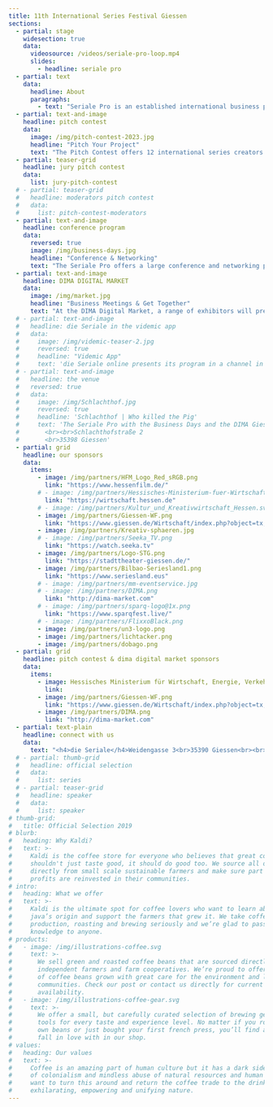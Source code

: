 ```yaml
---
title: 11th International Series Festival Giessen
sections:
  - partial: stage
    widesection: true
    data:
      videosource: /videos/seriale-pro-loop.mp4
      slides:
        - headline: seriale pro
  - partial: text
    data:
      headline: About
      paragraphs:
        - text: "Seriale Pro is an established international business platform for the digital series industry, bringing together creators, producers, and other industry professionals from around the world. Seriale Pro offers a mix of conference programs about current topics, and opportunities for the industry, as well as networking events, the annual pitch contest and a market, making it a hub for co-production opportunities and lasting partnerships."
  - partial: text-and-image
    headline: pitch contest
    data:
      image: /img/pitch-contest-2023.jpg
      headline: "Pitch Your Project"
      text: "The Pitch Contest offers 12 international series creators a platform to present their projects to an international expert Jury and industry professionals. The talented creators will have the opportunity to pitch their innovative ideas, receiving insightful questions and valuable feedback from the Jury. Join us for a celebration of creativity!"
  - partial: teaser-grid
    headline: jury pitch contest
    data:
      list: jury-pitch-contest
  # - partial: teaser-grid
  #   headline: moderators pitch contest
  #   data:
  #     list: pitch-contest-moderators
  - partial: text-and-image
    headline: conference program
    data:
      reversed: true
      image: /img/business-days.jpg
      headline: "Conference & Networking"
      text: "The Seriale Pro offers a large conference and networking program for the creative industry. Established international experts will present exclusive insights on the mechanisms of the global digital series market and talk about the latest developments and trends. Various possibilities for distribution and co-production will be presented and discussed in panels. Brand new project ideas will be presented and above all, this event invites to network and make new connections."
  - partial: text-and-image
    headline: DIMA DIGITAL MARKET
    data:
      image: /img/market.jpg
      headline: "Business Meetings & Get Together"
      text: "At the DIMA Digital Market, a range of exhibitors will present their companies, festivals, projects, or organizations. Through a dedicated booking system, attendees can arrange exclusive one-on-one meetings, offering a unique opportunity to connect directly with industry professionals.<br><br>The Business Meetings provide a wide range of networking opportunities across the media and creative industries. Alongside filmmakers, participants include marketing agencies, sound studios, musicians, freelance artists, authors, social media professionals, businesses, and organizations, such as those interested in image films or social media solutions, as well as many other creative and commercial stakeholders. This event brings together a dynamic mix of international, national, and regional players from across the industry."
  # - partial: text-and-image
  #   headline: die Seriale in the videmic app
  #   data:
  #     image: /img/videmic-teaser-2.jpg
  #     reversed: true
  #     headline: "Videmic App"
  #     text: 'die Seriale online presents its program in a channel in the videmic app. The channel offers information about die Seriale, Seriale Pro and Seriale Educational. You can download trailers of digital series and watch them everywhere. A favorites list allows you to plan your visit of the online festival.<br><br> From June 3 to 8, 2020, you can watch episodes of the selected digital series of die Seriale and live recordings of the keynotes and the panels of Seriale Pro in the videmic app for free.<br><br>The free videmic app is bilingual: English and German. videmic is available in the AppStore and in Google Play.<br><br><a target="_blank" class="button button--external" href="https://videmic.de/app">Get the Videmic App</a>'
  # - partial: text-and-image
  #   headline: the venue
  #   reversed: true
  #   data:
  #     image: /img/Schlachthof.jpg
  #     reversed: true
  #     headline: 'Schlachthof | Who killed the Pig'
  #     text: 'The Seriale Pro with the Business Days and the DIMA Giessen - Digital Market, will take place here. There are many places indoors and open air for networking, panel discussions, the pitching contest, workshops and for celebration.
  #       <br><br>Schlachthofstraße 2
  #       <br>35398 Giessen'
  - partial: grid
    headline: our sponsors
    data:
      items:
        - image: /img/partners/HFM_Logo_Red_sRGB.png
          link: "https://www.hessenfilm.de/"
        # - image: /img/partners/Hessisches-Ministerium-fuer-Wirtschaft-Energie-Verkehr-und-Wohnen.png
          link: "https://wirtschaft.hessen.de"
        # - image: /img/partners/Kultur_und_Kreativwirtschaft_Hessen.svg
        - image: /img/partners/Giessen-WF.png
          link: "https://www.giessen.de/Wirtschaft/index.php?object=tx,2874.1&ModID=9&FID=684.7.1&NavID=1894.12&La=1"
        - image: /img/partners/Kreativ-sphaeren.jpg
        # - image: /img/partners/Seeka_TV.png
          link: "https://watch.seeka.tv"
        - image: /img/partners/Logo-STG.png
          link: "https://stadttheater-giessen.de/"
        - image: /img/partners/Bilbao-Seriesland1.png
          link: "https://www.seriesland.eus"
        # - image: /img/partners/mm-eventservice.jpg
        # - image: /img/partners/DIMA.png
          link: "http://dima-market.com"
        # - image: /img/partners/sparq-logo@1x.png
          link: "https://www.sparqfest.live/"
        # - image: /img/partners/FlixxoBlack.png
        - image: /img/partners/un3-logo.png
        - image: /img/partners/lichtacker.png
        - image: /img/partners/dobago.png
  - partial: grid
    headline: pitch contest & dima digital market sponsors
    data:
      items:
        - image: Hessisches Ministerium für Wirtschaft, Energie, Verkehr und Wohnen
          link:
        - image: /img/partners/Giessen-WF.png
          link: "https://www.giessen.de/Wirtschaft/index.php?object=tx,2874.1&ModID=9&FID=684.7.1&NavID=1894.12&La=1"
        - image: /img/partners/DIMA.png 
          link: "http://dima-market.com" 
  - partial: text-plain
    headline: connect with us
    data:
      text: "<h4>die Seriale</h4>Weidengasse 3<br>35390 Giessen<br><br>phone:   +49 641 97286 505<br>e-mail:    info@die-seriale.de"
  # - partial: thumb-grid
  #   headline: official selection
  #   data:
  #     list: series
  # - partial: teaser-grid
  #   headline: speaker
  #   data:
  #     list: speaker
# thumb-grid:
#   title: Official Selection 2019
# blurb:
#   heading: Why Kaldi?
#   text: >-
#     Kaldi is the coffee store for everyone who believes that great coffee
#     shouldn't just taste good, it should do good too. We source all of our beans
#     directly from small scale sustainable farmers and make sure part of the
#     profits are reinvested in their communities.
# intro:
#   heading: What we offer
#   text: >-
#     Kaldi is the ultimate spot for coffee lovers who want to learn about their
#     java’s origin and support the farmers that grew it. We take coffee
#     production, roasting and brewing seriously and we’re glad to pass that
#     knowledge to anyone.
# products:
#   - image: /img/illustrations-coffee.svg
#     text: >-
#       We sell green and roasted coffee beans that are sourced directly from
#       independent farmers and farm cooperatives. We’re proud to offer a variety
#       of coffee beans grown with great care for the environment and local
#       communities. Check our post or contact us directly for current
#       availability.
#   - image: /img/illustrations-coffee-gear.svg
#     text: >-
#       We offer a small, but carefully curated selection of brewing gear and
#       tools for every taste and experience level. No matter if you roast your
#       own beans or just bought your first french press, you’ll find a gadget to
#       fall in love with in our shop.
# values:
#   heading: Our values
#   text: >-
#     Coffee is an amazing part of human culture but it has a dark side too – one
#     of colonialism and mindless abuse of natural resources and human lives. We
#     want to turn this around and return the coffee trade to the drink’s
#     exhilarating, empowering and unifying nature.
---
```

